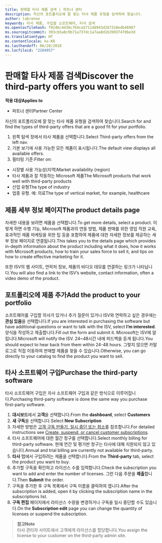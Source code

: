```yaml
---
title: 판매할 타사 제품 검색 | 파트너 센터
description: 자신의 포트폴리오에 잘 맞는 타사 제품 유형을 검색하여 찾습니다.
author: labrenne
keywords: 타사 제품, 구입할 소프트웨어, 타사 검색
ms.openlocfilehash: f924bc4d38c764ca571148943d287318edb46987
ms.sourcegitcommit: 393cb5a8c9b71a737dc1a7aa8d1639937470be3d
ms.translationtype: HT
ms.contentlocale: ko-KR
ms.lasthandoff: 06/28/2018
ms.locfileid: "2204957"
---
```

# <a name="discover-the-third-party-offers-you-want-to-sell"></a><span data-ttu-id="8fa50-104">판매할 타사 제품 검색</span><span class="sxs-lookup"><span data-stu-id="8fa50-104">Discover the third-party offers you want to sell</span></span>

**<span data-ttu-id="8fa50-105">적용 대상</span><span class="sxs-lookup"><span data-stu-id="8fa50-105">Applies to</span></span>**

-  <span data-ttu-id="8fa50-106">파트너 센터</span><span class="sxs-lookup"><span data-stu-id="8fa50-106">Partner Center</span></span>

<span data-ttu-id="8fa50-107">자신의 포트폴리오에 잘 맞는 타사 제품 유형을 검색하여 찾습니다.</span><span class="sxs-lookup"><span data-stu-id="8fa50-107">Search for and find the types of third-party offers that are a good fit for your portfolio.</span></span> 

1.  <span data-ttu-id="8fa50-108">왼쪽 탐색 창에서 타사 제품을 선택합니다.</span><span class="sxs-lookup"><span data-stu-id="8fa50-108">Select Third-party offers from the left nav.</span></span> 
2.  <span data-ttu-id="8fa50-109">기본 보기에 사용 가능한 모든 제품이 표시됩니다.</span><span class="sxs-lookup"><span data-stu-id="8fa50-109">The default view displays all available offers.</span></span> 
3.  <span data-ttu-id="8fa50-110">필터링 기준:</span><span class="sxs-lookup"><span data-stu-id="8fa50-110">Filter on:</span></span>

- <span data-ttu-id="8fa50-111">시장별 사용 가능성(지역)</span><span class="sxs-lookup"><span data-stu-id="8fa50-111">Market availability (region)</span></span>
- <span data-ttu-id="8fa50-112">타사 제품과 잘 작동하는 Microsoft 제품</span><span class="sxs-lookup"><span data-stu-id="8fa50-112">The Microsoft products that work well with third-party products</span></span>
- <span data-ttu-id="8fa50-113">산업 유형</span><span class="sxs-lookup"><span data-stu-id="8fa50-113">The type of industry</span></span>
- <span data-ttu-id="8fa50-114">업종 유형. 예: 의료</span><span class="sxs-lookup"><span data-stu-id="8fa50-114">The type of vertical market, for example, healthcare</span></span>

## <a name="the-product-details-page"></a><span data-ttu-id="8fa50-115">제품 세부 정보 페이지</span><span class="sxs-lookup"><span data-stu-id="8fa50-115">The product details page</span></span>

<span data-ttu-id="8fa50-116">자세한 내용을 보려면 제품을 선택합니다.</span><span class="sxs-lookup"><span data-stu-id="8fa50-116">To get more details, select a product.</span></span> <span data-ttu-id="8fa50-117">이렇게 하면 수행 기능, Microsoft 제품과의 연동 방법, 제품 판매를 위한 영업 직원 교육, 효과적인 제품 마케팅을 위한 팁 등을 포함하여 제품에 대한 자세한 정보를 제공하는 세부 정보 페이지로 연결됩니다.</span><span class="sxs-lookup"><span data-stu-id="8fa50-117">This takes you to the details page which provides in-depth information about the product including what it does, how it works with Microsoft products, how to train your sales force to sell it, and tips on how to create effective marketing for it.</span></span> 

<span data-ttu-id="8fa50-118">또한 ISV의 웹 사이트, 연락처 정보, 제품의 비디오 데모를 연결하는 링크가 나타납니다.</span><span class="sxs-lookup"><span data-stu-id="8fa50-118">You will also find a link to the ISV’s website, contact information, often a video demo of the product.</span></span> 

## <a name="add-the-product-to-your-portfolio"></a><span data-ttu-id="8fa50-119">포트폴리오에 제품 추가</span><span class="sxs-lookup"><span data-stu-id="8fa50-119">Add the product to your portfolio</span></span>

<span data-ttu-id="8fa50-120">소프트웨어를 구입할 의사가 있거나 추가 질문이 있거나 ISV와 연락하고 싶은 경우에는 **관심 있음**을 선택합니다.</span><span class="sxs-lookup"><span data-stu-id="8fa50-120">If you are interested in purchasing the software but have additional questions or want to talk with the ISV, select **I’m interested**.</span></span> <span data-ttu-id="8fa50-121">양식을 작성하고 제출합니다.</span><span class="sxs-lookup"><span data-stu-id="8fa50-121">Fill out the form and submit it.</span></span> <span data-ttu-id="8fa50-122">Microsoft는 ISV에 알립니다.</span><span class="sxs-lookup"><span data-stu-id="8fa50-122">Microsoft will notify the ISV.</span></span> <span data-ttu-id="8fa50-123">24~48시간 내에 피드백을 듣게 됩니다.</span><span class="sxs-lookup"><span data-stu-id="8fa50-123">You should expect to hear back from them within 24-48 hours.</span></span> <span data-ttu-id="8fa50-124">그렇지 않으면 카탈로그로 직접 이동하여 판매할 제품을 찾을 수 있습니다.</span><span class="sxs-lookup"><span data-stu-id="8fa50-124">Otherwise, you can go directly to your catalog to find the product you want to sell.</span></span>

## <a name="purchase-the-third-party-software"></a><span data-ttu-id="8fa50-125">타사 소프트웨어 구입</span><span class="sxs-lookup"><span data-stu-id="8fa50-125">Purchase the third-party software</span></span>

<span data-ttu-id="8fa50-126">타사 소프트웨어 구입은 자사 소프트웨어 구입과 같은 방식으로 이루어집니다.</span><span class="sxs-lookup"><span data-stu-id="8fa50-126">Purchasing third-party software is done the same way you purchase first-party software.</span></span> 

1. <span data-ttu-id="8fa50-127">**대시보드**에서 **고객**을 선택합니다.</span><span class="sxs-lookup"><span data-stu-id="8fa50-127">From the **dashboard**, select **Customers**</span></span>
2. <span data-ttu-id="8fa50-128">**새 구독**을 선택합니다.</span><span class="sxs-lookup"><span data-stu-id="8fa50-128">Select **New Subscription**</span></span>
3. <span data-ttu-id="8fa50-129">자세한 방법은 [고객 구독 만들기, 일시 중단 또는 취소](create-a-new-subscription.md)를 참조합니다.</span><span class="sxs-lookup"><span data-stu-id="8fa50-129">For detailed instructions see [Create, suspend, or cancel customer subscriptions](create-a-new-subscription.md).</span></span>
4.  <span data-ttu-id="8fa50-130">타사 소프트웨어에 대한 월간 청구를 선택합니다.</span><span class="sxs-lookup"><span data-stu-id="8fa50-130">Select monthly billing for third-party software.</span></span> <span data-ttu-id="8fa50-131">현재 연간 및 평가판 청구는 타사에 대해 지원되지 않고 있습니다.</span><span class="sxs-lookup"><span data-stu-id="8fa50-131">Annual and trial billing are currently not available for third-party.</span></span>
5.  <span data-ttu-id="8fa50-132">**타사** 탭에서 구입하려는 제품을 선택합니다.</span><span class="sxs-lookup"><span data-stu-id="8fa50-132">From the **Third-party** tab, select the product you want to buy.</span></span>
6.  <span data-ttu-id="8fa50-133">추가할 구독을 확인하고 라이선스 수를 입력합니다.</span><span class="sxs-lookup"><span data-stu-id="8fa50-133">Check the subscription you want to add and enter the number of licenses.</span></span> <span data-ttu-id="8fa50-134">그런 다음 주문을 **제출**합니다.</span><span class="sxs-lookup"><span data-stu-id="8fa50-134">Then **Submit** the order.</span></span>
7.  <span data-ttu-id="8fa50-135">구독을 추가한 후 구독 목록에서 구독 이름을 클릭하여 엽니다.</span><span class="sxs-lookup"><span data-stu-id="8fa50-135">After the subscription is added, open it by clicking the subscription name in the subscriptions list.</span></span> 
8.  <span data-ttu-id="8fa50-136">**구독 편집** 페이지에서 라이선스 수량을 변경하거나 구독을 일시 중단할 수도 있습니다.</span><span class="sxs-lookup"><span data-stu-id="8fa50-136">On the **Subscription edit** page you can change the quantity of licenses or suspend the subscription.</span></span>

>**<span data-ttu-id="8fa50-137">참고</span><span class="sxs-lookup"><span data-stu-id="8fa50-137">Note</span></span>**<br> <span data-ttu-id="8fa50-138">타사 관리자 사이트에서 고객에게 라이선스를 할당합니다.</span><span class="sxs-lookup"><span data-stu-id="8fa50-138">You assign the license to your customer on the third-party admin site.</span></span>

    


